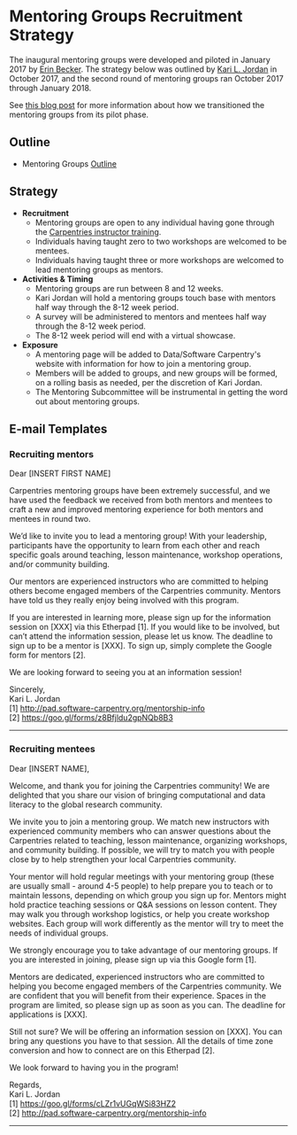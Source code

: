 # Mentoring Groups Recruitment Strategy
The inaugural mentoring groups were developed and piloted in January 2017 by [Erin Becker](https://github.com/ErinBecker). The strategy below was outlined by [Kari L. Jordan](https://github.com/kariljordan) in October 2017, and the second round of mentoring groups ran October 2017 through January 2018.

See [this blog post](http://www.datacarpentry.org/blog/mentorship-wrap-up/) for more information about how we transitioned the mentoring groups from its pilot phase.

## Outline
+ Mentoring Groups [Outline](https://github.com/carpentries/mentoring/blob/master/mentoring-groups/program-outline.md)

## Strategy
+ **Recruitment**
  + Mentoring groups are open to any individual having gone through the [Carpentries instructor training](https://carpentries.github.io/instructor-training/).
  + Individuals having taught zero to two workshops are welcomed to be mentees.
  + Individuals having taught three or more workshops are welcomed to lead mentoring groups as mentors.
+ **Activities & Timing**
  + Mentoring groups are run between 8 and 12 weeks.
  + Kari Jordan will hold a mentoring groups touch base with mentors half way through the 8-12 week period.
  + A survey will be administered to mentors and mentees half way through the 8-12 week period.
  + The 8-12 week period will end with a virtual showcase.
+ **Exposure**
  + A mentoring page will be added to Data/Software Carpentry's website with information for how to join a mentoring group.
  + Members will be added to groups, and new groups will be formed, on a rolling basis as needed, per the discretion of Kari Jordan.
  + The Mentoring Subcommittee will be instrumental in getting the word out about mentoring groups.

## E-mail Templates
### Recruiting mentors

Dear [INSERT FIRST NAME]

Carpentries mentoring groups have been extremely successful, and we have used the feedback we received from both mentors and mentees to craft a new and improved mentoring experience for both mentors and mentees in round two.

We’d like to invite you to lead a mentoring group! With your leadership, participants have the opportunity to learn from each other and reach specific goals around teaching, lesson maintenance, workshop operations, and/or community building.

Our mentors are experienced instructors who are committed to helping others become engaged members of the Carpentries community. Mentors have told us they really enjoy being involved with this program. 
                   
If you are interested in learning more, please sign up for the information session on [XXX] via this Etherpad [1]. If you would like to be involved, but can’t attend the information session, please let us know. The deadline to sign up to be a mentor is [XXX]. To sign up, simply complete the Google form for mentors [2].
                                     
We are looking forward to seeing you at an information session!
                   
Sincerely,  
Kari L. Jordan   
[1] http://pad.software-carpentry.org/mentorship-info  
[2] https://goo.gl/forms/z8Bfjldu2gpNQb8B3   

____________________________________________________________________________

### Recruiting mentees

Dear [INSERT NAME],

Welcome, and thank you for joining the Carpentries community! We are delighted that you share our vision of bringing computational and data literacy to the global research community.

We invite you to join a mentoring group. We match new instructors with experienced community members who can answer questions about the Carpentries related to teaching, lesson maintenance, organizing workshops, and community building. If possible, we will try to match you with people close by to help strengthen your local Carpentries community.

Your mentor will hold regular meetings with your mentoring group (these are usually small - around 4-5 people) to help prepare you to teach or to maintain lessons, depending on which group you sign up for. Mentors might hold practice teaching sessions or Q&A sessions on lesson content. They may walk you through workshop logistics, or help you create workshop websites. Each group will work differently as the mentor will try to meet the needs of individual groups.

We strongly encourage you to take advantage of our mentoring groups. If you are interested in joining, please sign up via this Google form [1].

Mentors are dedicated, experienced instructors who are committed to helping you become engaged members of the Carpentries community. We are confident that you will benefit from their experience. Spaces in the program are limited, so please sign up as soon as you can. The deadline for applications is [XXX].

Still not sure? We will be offering an information session on [XXX]. You can bring any questions you have to that session. All the details of time zone conversion and how to connect are on this Etherpad [2]. 

We look forward to having you in the program!

Regards,  
Kari L. Jordan   
[1] https://goo.gl/forms/cLZr1vUGqWSi83HZ2  
[2] http://pad.software-carpentry.org/mentorship-info   

____________________________________________________________________________

